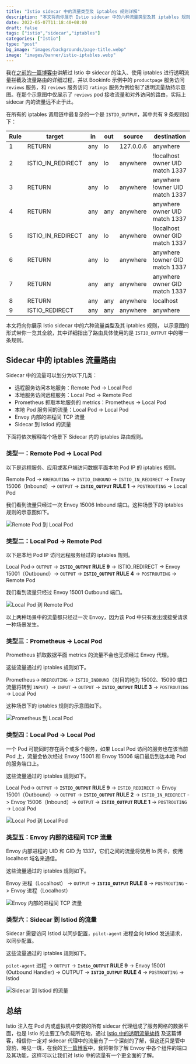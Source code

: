 ```yaml
---
title: "Istio sidecar 中的流量类型及 iptables 规则详解"
description: "本文将向你展示 Istio sidecar 中的六种流量类型及其 iptables 规则，并以示意图的形式带你一览其全貌。"
date: 2022-05-07T11:18:40+08:00
draft: false
tags: ["istio","sidecar","iptables"]
categories: ["Istio"]
type: "post"
bg_image: "images/backgrounds/page-title.webp"
image: "images/banner/istio-iptables.webp"
---
```


我在[之前的一篇博客中](https://jimmysong.io/blog/sidecar-injection-iptables-and-traffic-routing/)讲解过 Istio 中 sidecar 的注入、使用 iptables 进行透明流量拦截及流量路由的详细过程，并以 Bookinfo 示例中的 `productpage` 服务访问 `reviews` 服务，和 `reviews` 服务访问 `ratings` 服务为例绘制了透明流量劫持示意图。在那个示意图中仅展示了 `reviews` pod 接收流量和对外访问的路由，实际上 sidecar 内的流量远不止于此。

在所有的 iptables 调用链中最复杂的一个是 `ISTIO_OUTPUT`，其中共有 9 条规则如下：

| **Rule** | **target**        | **in** | **out** | **source** | **destination**                 |
| -------- | ----------------- | ------ | ------- | ---------- | ------------------------------- |
| 1        | RETURN            | any    | lo      | 127.0.0.6  | anywhere                        |
| 2        | ISTIO_IN_REDIRECT | any    | lo      | anywhere   | !localhost owner UID match 1337 |
| 3        | RETURN            | any    | lo      | anywhere   | anywhere !owner UID match 1337  |
| 4        | RETURN            | any    | any     | anywhere   | anywhere owner UID match 1337   |
| 5        | ISTIO_IN_REDIRECT | any    | lo      | anywhere   | !localhost owner GID match 1337 |
| 6        | RETURN            | any    | lo      | anywhere   | anywhere !owner GID match 1337  |
| 7        | RETURN            | any    | any     | anywhere   | anywhere owner GID match 1337   |
| 8        | RETURN            | any    | any     | anywhere   | localhost                       |
| 9        | ISTIO_REDIRECT    | any    | any     | anywhere   | anywhere                        |

本文将向你展示 Istio sidecar 中的六种流量类型及其 iptables 规则， 以示意图的形式带你一览其全貌，其中详细指出了路由具体使用的是 `ISTIO_OUTPUT` 中的哪一条规则。

## Sidecar 中的 iptables 流量路由

Sidecar 中的流量可以划分为以下几类：

- 远程服务访问本地服务：Remote Pod -> Local Pod
- 本地服务访问远程服务：Local Pod -> Remote Pod
- Prometheus 抓取本地服务的 metrics：Prometheus -> Local Pod
- 本地 Pod 服务间的流量：Local Pod -> Local Pod
- Envoy 内部的进程间 TCP 流量
- Sidecar 到 Istiod 的流量

下面将依次解释每个场景下 Sidecar 内的 iptables 路由规则。

### 类型一：Remote Pod -> Local Pod

以下是远程服务、应用或客户端访问数据平面本地 Pod IP 的 iptables 规则。

Remote Pod -> `RREROUTING` -> `ISTIO_INBOUND` -> `ISTIO_IN_REDIRECT` -> Envoy 15006（Inbound）-> `OUTPUT` -> **`ISTIO_OUTPUT` RULE 1** -> `POSTROUTING` -> Local Pod

我们看到流量只经过一次 Envoy 15006 Inbound 端口。这种场景下的 iptables 规则的示意图如下。

![Remote Pod 到 Local Pod](remote-pod-local-pod.jpg)

### 类型二：Local Pod -> Remote Pod

以下是本地 Pod IP 访问远程服务经过的 iptables 规则。

Local Pod-> `OUTPUT` -> **`ISTIO_OUTPUT` RULE 9** -> ISTIO_REDIRECT -> Envoy 15001（Outbound）-> `OUTPUT` -> **`ISTIO_OUTPUT` RULE 4** -> `POSTROUTING` -> Remote Pod

我们看到流量只经过 Envoy 15001 Outbound 端口。

![Local Pod 到 Remote Pod](local-pod-remote-pod.jpg)

以上两种场景中的流量都只经过一次 Envoy，因为该 Pod 中只有发出或接受请求一种场景发生。

### 类型三：Prometheus -> Local Pod

Prometheus 抓取数据平面 metrics 的流量不会也无须经过 Envoy 代理。

这些流量通过的 iptables 规则如下。

Prometheus-> `RREROUTING` -> `ISTIO_INBOUND`（对目的地为 15002、15090 端口流量将转到 `INPUT`）-> `INPUT` -> `OUTPUT` -> **`ISTIO_OUTPUT` RULE 3** -> `POSTROUTING`  -> Local Pod

这种场景下的 iptables 规则的示意图如下。

![Prometheus 到 Local Pod](prometheus-local-pod.jpg)

### 类型四：Local Pod -> Local Pod

一个 Pod 可能同时存在两个或多个服务，如果 Local Pod 访问的服务也在该当前 Pod 上，流量会依次经过 Envoy 15001 和 Envoy 15006 端口最后到达本地 Pod 的服务端口上。

这些流量通过的 iptables 规则如下。

Local Pod-> `OUTPUT` -> **`ISTIO_OUTPUT` RULE 9** -> `ISTIO_REDIRECT` -> Envoy 15001（Outbound）-> `OUTPUT` -> **`ISTIO_OUTPUT` RULE 2** -> `ISTIO_IN_REDIRECT` -> Envoy 15006（Inbound）-> `OUTPUT` -> **`ISTIO_OUTPUT` RULE 1** -> `POSTROUTING` -> Local Pod

![Local Pod 到 Local Pod](local-pod-local-pod.jpg)

### 类型五：Envoy 内部的进程间 TCP 流量

Envoy 内部进程的 UID 和 GID 为 1337，它们之间的流量将使用 lo 网卡，使用 localhost 域名来通信。

这些流量通过的 iptables 规则如下。

Envoy 进程（Localhost） -> `OUTPUT` -> **`ISTIO_OUTPUT` RULE 8** -> `POSTROUTING` -> Envoy 进程（Localhost）

![Envoy 内部的进程间 TCP 流量](envoy-internal-tcp-traffic.jpg)

### 类型六：Sidecar 到 Istiod 的流量

Sidecar 需要访问 Istiod 以同步配置，`pilot-agent` 进程会向 Istiod 发送请求，以同步配置。

这些流量通过的 iptables 规则如下。

`pilot-agent` 进程 -> `OUTPUT` -> **`Istio_OUTPUT` RULE 9** -> Envoy 15001 (Outbound Handler) -> OUTPUT -> **`ISTIO_OUTPUT` RULE 4** -> `POSTROUTING`  -> Istiod

![Sidecar 到 Istiod 的流量](sidecar-istiod.jpg)

## 总结

Istio 注入在 Pod 内或虚拟机中安装的所有 sidecar 代理组成了服务网格的数据平面，也是 Istio 的主要工作负载所在地，通过 [Istio 中的透明流量劫持](https://jimmysong.io/blog/sidecar-injection-iptables-and-traffic-routing/) 及这篇博客，相信你一定对 sidecar 代理中的流量有了一个深刻的了解，但这还只是管中窥豹，略见一斑，在我的[下一篇博客](https://jimmysong.io/blog/istio-components-and-ports/)中，我将带你了解 Envoy 中各个组件的端口及其功能，这样可以让我们对 Istio 中的流量有一个更全面的了解。
